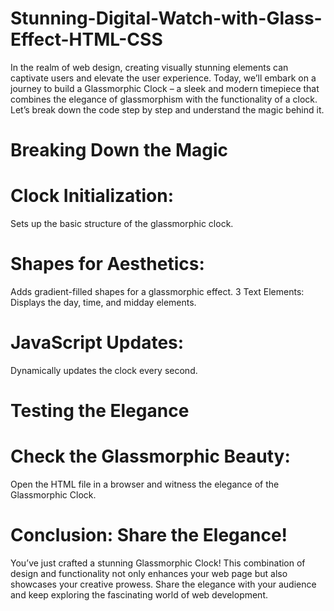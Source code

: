 # Stunning-Digital-Watch-with-Glass-Effect-HTML-CSS

In the realm of web design, creating visually stunning elements can captivate users and elevate the user experience. Today, we’ll embark on a journey to build a Glassmorphic Clock – a sleek and modern timepiece that combines the elegance of glassmorphism with the functionality of a clock. Let’s break down the code step by step and understand the magic behind it.

# Breaking Down the Magic

# Clock Initialization:
Sets up the basic structure of the glassmorphic clock.
# Shapes for Aesthetics:
Adds gradient-filled shapes for a glassmorphic effect.
3 Text Elements:
Displays the day, time, and midday elements.
# JavaScript Updates:
Dynamically updates the clock every second.
# Testing the Elegance
# Check the Glassmorphic Beauty:
Open the HTML file in a browser and witness the elegance of the Glassmorphic Clock.
# Conclusion: Share the Elegance!
You’ve just crafted a stunning Glassmorphic Clock! This combination of design and functionality not only enhances your web page but also showcases your creative prowess. Share the elegance with your audience and keep exploring the fascinating world of web development.


